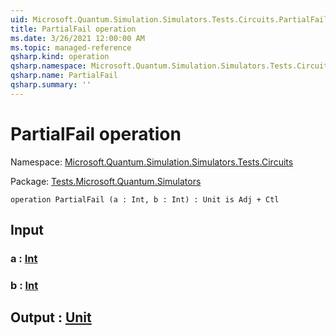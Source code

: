 ```yaml
---
uid: Microsoft.Quantum.Simulation.Simulators.Tests.Circuits.PartialFail
title: PartialFail operation
ms.date: 3/26/2021 12:00:00 AM
ms.topic: managed-reference
qsharp.kind: operation
qsharp.namespace: Microsoft.Quantum.Simulation.Simulators.Tests.Circuits
qsharp.name: PartialFail
qsharp.summary: ''
---
```


# PartialFail operation

Namespace: [Microsoft.Quantum.Simulation.Simulators.Tests.Circuits](xref:Microsoft.Quantum.Simulation.Simulators.Tests.Circuits)

Package: [Tests.Microsoft.Quantum.Simulators](https://nuget.org/packages/Tests.Microsoft.Quantum.Simulators)




```qsharp
operation PartialFail (a : Int, b : Int) : Unit is Adj + Ctl
```


## Input

### a : [Int](xref:microsoft.quantum.lang-ref.int)




### b : [Int](xref:microsoft.quantum.lang-ref.int)





## Output : [Unit](xref:microsoft.quantum.lang-ref.unit)

